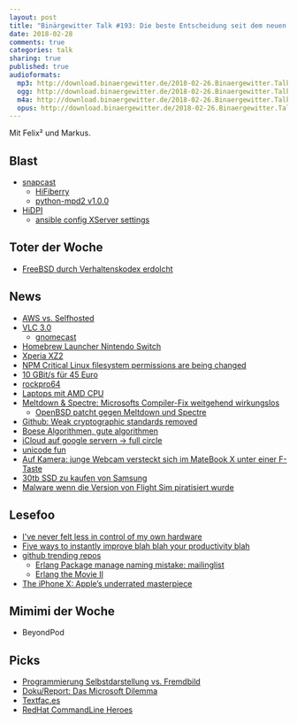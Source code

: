 ```yaml
---
layout: post
title: "Binärgewitter Talk #193: Die beste Entscheidung seit dem neuen Nutella Rezept"
date: 2018-02-28
comments: true
categories: talk
sharing: true
published: true
audioformats:
  mp3: http://download.binaergewitter.de/2018-02-26.Binaergewitter.Talk.193.mp3
  ogg: http://download.binaergewitter.de/2018-02-26.Binaergewitter.Talk.193.ogg
  m4a: http://download.binaergewitter.de/2018-02-26.Binaergewitter.Talk.193.m4a
  opus: http://download.binaergewitter.de/2018-02-26.Binaergewitter.Talk.193.opus
---
```

Mit Felix² und Markus.

## Blast
- [snapcast](https://github.com/badaix/snapcast)
  * [HiFiberry](https://www.hifiberry.com/shop/boards/hifiberry-dac-pro/)
  * [python-mpd2 v1.0.0](https://github.com/Mic92/python-mpd2/releases/tag/v1.0.0)
- [HiDPI](https://www.frumble.de/blog/2017/03/01/manjaro-linux-und-kde-plasma-5-das-frumble-kompendium-2017/#HiDPI)
  * [ansible config XServer settings](https://github.com/fliiiix/dotfiles/blob/45fd11096a7a5426cec23d75eff4c1b93ce19eec/functions/hidpi_display_settings.yml)

## Toter der Woche
- [FreeBSD durch Verhaltenskodex erdolcht](https://www.heise.de/newsticker/meldung/Freie-Unix-Derivate-Streit-ueber-FreeBSD-Verhaltenskodex-3972664.html)

## News
- [AWS vs. Selfhosted](https://www.geekwire.com/2018/dropbox-saved-almost-75-million-two-years-building-tech-infrastructure/)
- [VLC 3.0](https://www.heise.de/newsticker/meldung/Wiedergabe-Software-VLC-3-0-unterstuetzt-360-Grad-Videos-8K-4K60-HDR-und-Chromecast-3964429.html)
  * [gnomecast](https://github.com/keredson/gnomecast)
- [Homebrew Launcher Nintendo Switch](https://www.heise.de/newsticker/meldung/Homebrew-Launcher-fuer-Nintendo-Switch-erschienen-3972907.html)
- [Xperia XZ2](https://www.golem.de/news/xperia-xz2-compact-im-hands-on-sony-schrumpft-wieder-das-oberklasse-smartphone-1802-132935-2.html)
- [NPM Critical Linux filesystem permissions are being changed](https://github.com/npm/npm/issues/19883)
- [10 GBit/s für 45 Euro](https://www.golem.de/news/schweden-netzbetreiber-bietet-10-gbit-s-fuer-45-euro-1802-132957.html)
- [rockpro64](https://www.golem.de/news/rockpro64-bastelplatine-kommt-mit-usb-c-pcie-und-sechskernprozessor-1802-132877.html)
- [Laptops mit AMD CPU](https://www.golem.de/news/notebook-lenovo-plant-ryzen-thinkpads-und-bringt-yoga-730-530-1802-132985.html)
- [Meltdown & Spectre: Microsofts Compiler-Fix weitgehend wirkungslos](
https://www.heise.de/security/meldung/Meltdown-Spectre-Microsofts-Compiler-Fix-weitgehend-wirkungslos-3970815.html)
  * [OpenBSD patcht gegen Meltdown und Spectre](https://marc.info/?l=openbsd-cvs&m=151924107018358&w=2)
- [Github: Weak cryptographic standards removed](https://github.com/blog/2507-weak-cryptographic-standards-removed)
- [Boese Algorithmen, gute algorithmen](
https://www.heise.de/newsticker/meldung/Dank-Algorithmen-Trump-musste-fuer-Facebook-Werbung-weniger-bezahlen-als-Clinton-3978417.html)
- [iCloud auf google servern -> full circle](https://www.theregister.co.uk/2018/02/26/apple_icloud_on_google_servers/)
- [unicode fun](https://securelist.com/zero-day-vulnerability-in-telegram/83800/)
- [Auf Kamera: junge Webcam versteckt sich im MateBook X unter einer F-Taste](
https://www.theverge.com/2018/2/25/17049094/huawei-matebook-x-pro-mediapad-m5-pro-release-date-mwc-2018)
- [30tb SSD zu kaufen von Samsung](https://arstechnica.com/gadgets/2018/02/samsung-crams-30tb-of-ssd-into-a-single-2-5-inch-drive/)
- [Malware wenn die Version von Flight Sim piratisiert wurde](
https://yro.slashdot.org/story/18/02/19/1923200/flight-sim-company-embeds-malware-to-steal-pirates-passwords)

## Lesefoo
- [I've never felt less in control of my own hardware](https://kimonote.com/@mildbyte/ive-never-felt-less-in-control-of-my-own-hardware-14804/)
- [Five ways to instantly improve blah blah your productivity blah](
https://infodump.blog/2018/02/11/five-ways-to-instantly-improve-blah-blah-your-productivity-blah/)
- [github trending repos](https://github.com/vitalets/github-trending-repos)
  * [Erlang Package manage naming mistake: mailinglist](http://erlang.org/pipermail/erlang-questions/2018-February/094769.html)
  * [Erlang the Movie II](https://www.youtube.com/watch?v=rRbY3TMUcgQ)
- [The iPhone X: Apple’s underrated masterpiece](https://www.theverge.com/2018/2/1/16957594/iphone-x-apple-quarterly-report-review)

## Mimimi der Woche
- BeyondPod

## Picks
- [Programmierung Selbstdarstellung vs. Fremdbild](https://twitter.com/racoconn/status/967388102191755264)
- [Doku/Report: Das Microsoft Dilemma](
http://www.ardmediathek.de/tv/Reportage-Dokumentation/Das-Microsoft-Dilemma/Das-Erste/Video?bcastId=799280&documentId=50159194)
- [Textfac.es](https://textfac.es/)
- [RedHat CommandLine Heroes](https://www.redhat.com/en/command-line-heroes)


